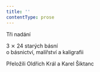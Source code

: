```yaml
---
title: ''
contentType: prose
---
```


Tři nadání

3 ⨯ 24 starých básní  
o básnictví, malířství a kaligrafii

Přeložili Oldřich Král a Karel Šiktanc
